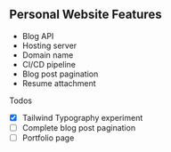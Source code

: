 ## Personal Website Features

- Blog API
- Hosting server
- Domain name
- CI/CD pipeline 
- Blog post pagination 
- Resume attachment


Todos
- [x] Tailwind Typography experiment
- [ ] Complete blog post pagination 
- [ ] Portfolio page